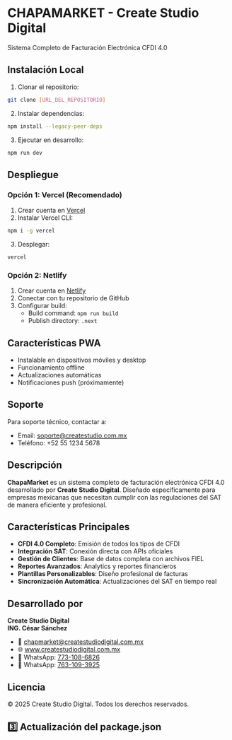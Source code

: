 # CHAPAMARKET - Create Studio Digital

Sistema Completo de Facturación Electrónica CFDI 4.0

## Instalación Local

1. Clonar el repositorio:
```bash
git clone [URL_DEL_REPOSITORIO]
```

2. Instalar dependencias:
```bash
npm install --legacy-peer-deps
```

3. Ejecutar en desarrollo:
```bash
npm run dev
```

## Despliegue

### Opción 1: Vercel (Recomendado)
1. Crear cuenta en [Vercel](https://vercel.com)
2. Instalar Vercel CLI:
```bash
npm i -g vercel
```
3. Desplegar:
```bash
vercel
```

### Opción 2: Netlify
1. Crear cuenta en [Netlify](https://netlify.com)
2. Conectar con tu repositorio de GitHub
3. Configurar build:
   - Build command: `npm run build`
   - Publish directory: `.next`

## Características PWA
- Instalable en dispositivos móviles y desktop
- Funcionamiento offline
- Actualizaciones automáticas
- Notificaciones push (próximamente)

## Soporte
Para soporte técnico, contactar a:
- Email: soporte@createstudio.com.mx
- Teléfono: +52 55 1234 5678

## Descripción

**ChapaMarket** es un sistema completo de facturación electrónica CFDI 4.0 desarrollado por **Create Studio Digital**. Diseñado específicamente para empresas mexicanas que necesitan cumplir con las regulaciones del SAT de manera eficiente y profesional.

## Características Principales

- **CFDI 4.0 Completo**: Emisión de todos los tipos de CFDI
- **Integración SAT**: Conexión directa con APIs oficiales
- **Gestión de Clientes**: Base de datos completa con archivos FIEL
- **Reportes Avanzados**: Analytics y reportes financieros
- **Plantillas Personalizables**: Diseño profesional de facturas
- **Sincronización Automática**: Actualizaciones del SAT en tiempo real

## Desarrollado por

**Create Studio Digital**  
**ING. César Sánchez**

- 📧 chapmarket@createstudiodigital.com.mx
- 🌐 www.createstudiodigital.com.mx
- 📱 WhatsApp: [773-108-6826](https://wa.me/5217731086826)
- 📱 WhatsApp: [763-109-3925](https://wa.me/5217631093925)

## Licencia

© 2025 Create Studio Digital. Todos los derechos reservados.

## 3️⃣ **Actualización del package.json**
